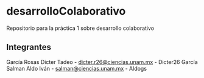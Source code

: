 # desarrolloColaborativo
Repositorio para la práctica 1 sobre desarrollo colaborativo

## Integrantes
García Rosas Dicter Tadeo - dicter.r26@ciencias.unam.mx - Dicter26
García Salman Aldo Iván - salman@ciencias.unam.mx - Aldogs
